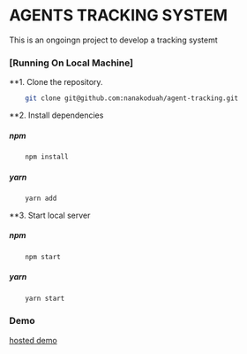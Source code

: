 AGENTS TRACKING SYSTEM
======================

This is an ongoingn project to develop a tracking systemt 

### [Running On Local Machine]

**1. Clone the repository.

```bash
    git clone git@github.com:nanakoduah/agent-tracking.git
```

**2. Install dependencies

##### npm

```bash
    npm install
```


##### yarn

```bash
    yarn add
```

**3. Start local server

##### npm

```bash
    npm start
```


##### yarn

```bash
    yarn start
```

### Demo

[hosted demo](https://demo-agent-frontend.herokuapp.com/dashboard)
